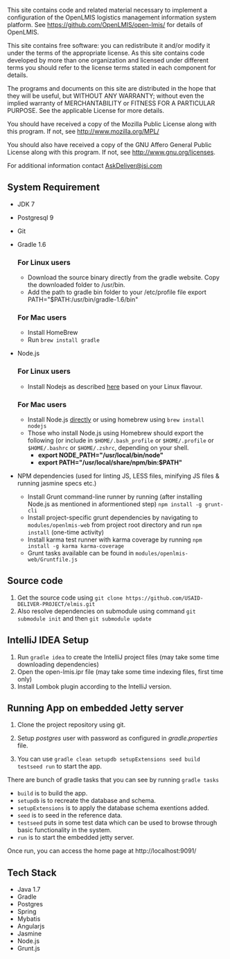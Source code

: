 This site contains code and related material necessary to implement a configuration of the OpenLMIS logistics management information system platform.  See https://github.com/OpenLMIS/open-lmis/ for details of OpenLMIS.

This site contains free software: you can redistribute it and/or modify it under the terms of the appropriate license.  As this site contains code developed by more than one organization and licensed under different terms you should refer to the license terms stated in each component for details.

The programs and documents on this site are distributed in the hope that they will be useful, but WITHOUT ANY WARRANTY; without even the implied warranty of MERCHANTABILITY or FITNESS FOR A PARTICULAR PURPOSE. See the applicable License for more details.

You should have received a copy of the Mozilla Public License along with this program. If not, see http://www.mozilla.org/MPL/

You should also have received a copy of the GNU Affero General Public License along with this program.  If not, see http://www.gnu.org/licenses.

For additional information contact AskDeliver@jsi.com



System Requirement
---------------------------

- JDK 7
- Postgresql 9
- Git
- Gradle 1.6
  ### For Linux users
   * Download the source binary directly from the gradle website.
   Copy the downloaded folder to /usr/bin. 
   * Add the path to gradle bin folder to your /etc/profile file
   export PATH="$PATH:/usr/bin/gradle-1.6/bin"
   
  ### For Mac users
   * Install HomeBrew
   * Run ```brew install gradle```         

- Node.js

  ### For Linux users
   * Install Nodejs as described [here](https://github.com/joyent/node/wiki/Installing-Node.js-via-package-manager#rhelcentosscientific-linux-6) based on your Linux flavour.

  ### For Mac users
  * Install Node.js [directly](http://nodejs.org/) or using homebrew using `brew install nodejs`
  * Those who install Node.js using Homebrew should export the following (or include in ```$HOME/.bash_profile``` or ```$HOME/.profile``` or ```$HOME/.bashrc``` or ```$HOME/.zshrc```, depending on your shell.
      - **export NODE_PATH="/usr/local/bin/node"**
      - **export PATH="/usr/local/share/npm/bin:$PATH"**  
  
- NPM dependencies (used for linting JS, LESS files, minifying JS files & running jasmine specs etc.)
  * Install Grunt command-line runner by running (after installing Node.js as mentioned in aformentioned step) ```npm install -g grunt-cli```
  * Install project-specific grunt dependencies by navigating to ```modules/openlmis-web``` from project root directory and run ```npm install``` (one-time activity)
  * Install karma test runner with karma coverage by running ```npm install -g karma karma-coverage```
  * Grunt tasks available can be found in ```modules/openlmis-web/Gruntfile.js``` 

Source code 
------------------
 1. Get the source code using ``git clone https://github.com/USAID-DELIVER-PROJECT/elmis.git``
 2. Also resolve dependencies on submodule using command ``git submodule init`` and then ``git submodule update``
 


IntelliJ IDEA Setup
-------------------
1. Run ```gradle idea``` to create the IntelliJ project files (may take some time downloading dependencies)
2. Open the open-lmis.ipr file (may take some time indexing files, first time only)
3. Install Lombok plugin according to the IntelliJ version.

 
Running App on embedded Jetty server
--------------------------------------------------
1. Clone the project repository using git.
3. Setup _postgres_ user with password as configured in _gradle.properties_ file.

3. You can use ```gradle clean setupdb setupExtensions seed build testseed run``` to start the app.
 
 There are bunch of gradle tasks that you can see by running ```gradle tasks```

 - ```build``` is to build the app.
 - ```setupdb``` is to recreate the database and schema.
 - ```setupExtensions``` is to apply the database schema exentions added.
 - ```seed``` is to seed in the reference data.
 - ```testseed``` puts in some test data which can be used to browse through basic functionality in the system.
 - ```run``` is to start the embedded jetty server.

Once run, you can access the home page at http://localhost:9091/

Tech Stack
---------------------------------

 - Java 1.7
 - Gradle
 - Postgres
 - Spring
 - Mybatis
 - Angularjs
 - Jasmine
 - Node.js
 - Grunt.js


